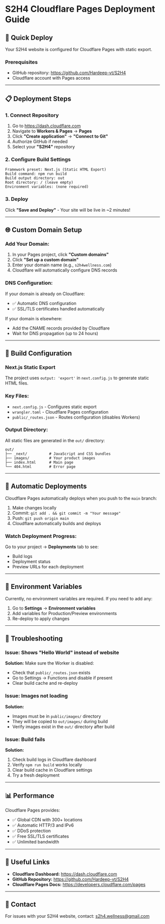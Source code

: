 # S2H4 Cloudflare Pages Deployment Guide

## 🚀 Quick Deploy

Your S2H4 website is configured for Cloudflare Pages with static export.

### **Prerequisites**
- GitHub repository: https://github.com/Hardeep-vt/S2H4
- Cloudflare account with Pages access

---

## 📋 Deployment Steps

### **1. Connect Repository**

1. Go to https://dash.cloudflare.com
2. Navigate to **Workers & Pages** → **Pages**
3. Click **"Create application"** → **"Connect to Git"**
4. Authorize GitHub if needed
5. Select your **"S2H4"** repository

### **2. Configure Build Settings**

```
Framework preset: Next.js (Static HTML Export)
Build command: npm run build
Build output directory: out
Root directory: / (leave empty)
Environment variables: (none required)
```

### **3. Deploy**

Click **"Save and Deploy"** - Your site will be live in ~2 minutes!

---

## 🌐 Custom Domain Setup

### **Add Your Domain:**

1. In your Pages project, click **"Custom domains"**
2. Click **"Set up a custom domain"**
3. Enter your domain name (e.g., `s2h4wellness.com`)
4. Cloudflare will automatically configure DNS records

### **DNS Configuration:**

If your domain is already on Cloudflare:
- ✅ Automatic DNS configuration
- ✅ SSL/TLS certificates handled automatically

If your domain is elsewhere:
- Add the CNAME records provided by Cloudflare
- Wait for DNS propagation (up to 24 hours)

---

## 🔧 Build Configuration

### **Next.js Static Export**

The project uses `output: 'export'` in `next.config.js` to generate static HTML files.

### **Key Files:**

- `next.config.js` - Configures static export
- `wrangler.toml` - Cloudflare Pages configuration
- `public/_routes.json` - Routes configuration (disables Workers)

### **Output Directory:**

All static files are generated in the `out/` directory:
```
out/
├── _next/          # JavaScript and CSS bundles
├── images/         # Your product images
├── index.html      # Main page
└── 404.html        # Error page
```

---

## 🔄 Automatic Deployments

Cloudflare Pages automatically deploys when you push to the `main` branch:

1. Make changes locally
2. Commit: `git add . && git commit -m "Your message"`
3. Push: `git push origin main`
4. Cloudflare automatically builds and deploys

### **Watch Deployment Progress:**

Go to your project → **Deployments** tab to see:
- Build logs
- Deployment status
- Preview URLs for each deployment

---

## 📝 Environment Variables

Currently, no environment variables are required. If you need to add any:

1. Go to **Settings** → **Environment variables**
2. Add variables for Production/Preview environments
3. Re-deploy to apply changes

---

## 🐛 Troubleshooting

### **Issue: Shows "Hello World" instead of website**

**Solution:** Make sure the Worker is disabled:
- Check that `public/_routes.json` exists
- Go to Settings → Functions and disable if present
- Clear build cache and re-deploy

### **Issue: Images not loading**

**Solution:** 
- Images must be in `public/images/` directory
- They will be copied to `out/images/` during build
- Verify images exist in the `out/` directory after build

### **Issue: Build fails**

**Solution:**
1. Check build logs in Cloudflare dashboard
2. Verify `npm run build` works locally
3. Clear build cache in Cloudflare settings
4. Try a fresh deployment

---

## 📊 Performance

Cloudflare Pages provides:
- ✅ Global CDN with 300+ locations
- ✅ Automatic HTTP/3 and IPv6
- ✅ DDoS protection
- ✅ Free SSL/TLS certificates
- ✅ Unlimited bandwidth

---

## 🔗 Useful Links

- **Cloudflare Dashboard:** https://dash.cloudflare.com
- **GitHub Repository:** https://github.com/Hardeep-vt/S2H4
- **Cloudflare Pages Docs:** https://developers.cloudflare.com/pages

---

## 📧 Contact

For issues with your S2H4 website, contact: s2h4.wellness@gmail.com

